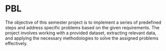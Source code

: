 # PBL
The objective of this semester project is to implement a series of predefined steps and address specific problems based on the given requirements. The project involves working with a provided dataset, extracting relevant data, and applying the necessary methodologies to solve the assigned problems effectively.
